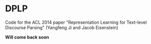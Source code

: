 DPLP
====

Code for the ACL 2014 paper "Representation Learning for Text-level Discourse Parsing" (Yangfeng Ji and Jacob Eisenstein)

**Will come back soon**
